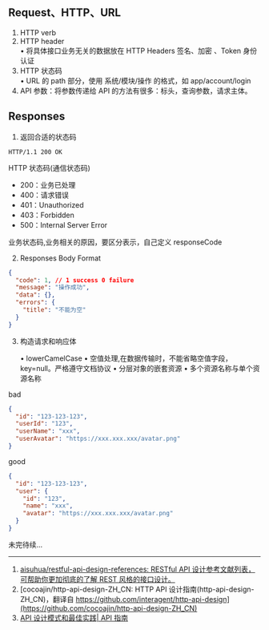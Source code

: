## Request、HTTP、URL

1. HTTP verb
2. HTTP header  
   • 将具体接口业务无关的数据放在 HTTP Headers 签名、加密 、Token 身份认证
3. HTTP 状态码  
   • URL 的 path 部分，使用 系统/模块/操作 的格式，如 app/account/login
4. API 参数：将参数传递给 API 的方法有很多：标头，查询参数，请求主体。

## Responses

1. 返回合适的状态码

```
HTTP/1.1 200 OK
```

HTTP 状态码(通信状态码)

- 200：业务已处理
- 400：请求错误
- 401：Unauthorized
- 403：Forbidden
- 500：Internal Server Error

业务状态码,业务相关的原因，要区分表示，自己定义 responseCode

2. Responses Body Format

```json
{
  "code": 1, // 1 success 0 failure
  "message": "操作成功",
  "data": {},
  "errors": {
    "title": "不能为空"
  }
}
```

3. 构造请求和响应体

   • lowerCamelCase
   • 空值处理,在数据传输时，不能省略空值字段，key=null。严格遵守文档协议
   • 分层对象的嵌套资源
   • 多个资源名称与单个资源名称

bad

```json
{
  "id": "123-123-123",
  "userId": "123",
  "userName": "xxx",
  "userAvatar": "https://xxx.xxx.xxx/avatar.png"
}
```

good

```json
{
  "id": "123-123-123",
  "user": {
    "id": "123",
    "name": "xxx",
    "avatar": "https://xxx.xxx.xxx/avatar.png"
  }
}
```

未完待续...

---

1. [aisuhua/restful-api-design-references: RESTful API 设计参考文献列表，可帮助你更加彻底的了解 REST 风格的接口设计。](https://github.com/aisuhua/restful-api-design-references)
2. [cocoajin/http-api-design-ZH_CN: HTTP API 设计指南(http-api-design-ZH_CN)，翻译自 https://github.com/interagent/http-api-design](https://github.com/cocoajin/http-api-design-ZH_CN)
3. [API 设计模式和最佳实践| API 指南](https://www.moesif.com/blog/api-guide/api-design-guidelines/)
